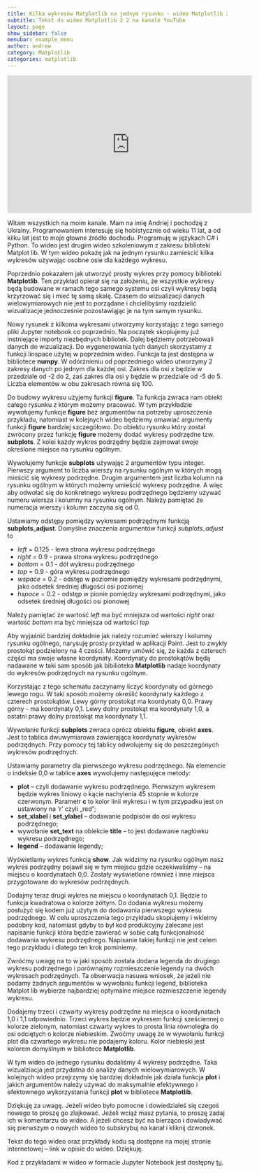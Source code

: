 ```yaml
---
title: Kilka wykresów Matplotlib na jednym rysunku - wideo Matplotlib 2 2
subtitle: Tekst do wideo Matplotlib 2 2 na kanale YouTube
layout: page
show_sidebar: false
menubar: example_menu
author: andrew
category: Matplotlib
categories: matplotlib
---
```


<center>
<iframe width="560" height="315" src="https://www.youtube.com/embed/GKOelnwBEyE" frameborder="0" allow="accelerometer; autoplay; encrypted-media; gyroscope; picture-in-picture" allowfullscreen></iframe>
</center>

Witam wszystkich na moim kanale. Mam na imię Andriej i pochodzę z Ukrainy. Programowaniem interesuję się hobistycznie od wieku 11 lat, a od kilku lat jest to moje głowne źródło dochodu. Programuję w językach C# i Python. To wideo jest drugim wideo szkoleniowym z zakresu biblioteki Matplot lib. W tym wideo pokażę jak na jednym rysunku zamieścić kilka wykresów  używając osobne osie dla każdego wykresu.

Poprzednio pokazałem jak utworzyć prosty wykres przy pomocy biblioteki **Matplotlib**. Ten przykład opierał się na założeniu, że wszystkie wykresy będą budowane w ramach tego samego systemu osi czyli wykresy będą krzyrzować się i mieć tę samą skalę. Czasem do wizualizacji danych wielowymiarowych nie jest to porządane i chcielibyśmy rozdzielić wizualizacje jednocześnie pozostawiąjąc je na tym samym rysunku.

Nowy rysunek z kilkoma wykresami utworzymy korzystając z tego samego pliki Jupyter notebook co poprzednio. Na początek skopiujemy już instniejące importy niezbędnych bibliotek. Dalej będziemy potrzebowali danych do wizualizacji. Do wygenerowania tych danych skorzystamy z funkcji linspace użytej w poprzednim wideo. Funkcja ta jest dostępna w bibliotece **numpy**. W odórżnieniu od poprzedniego wideo utworzymy 2 zakresy danych po jednym dla każdej osi. Zakres dla osi x będzie w przedziale od -2 do 2, zaś zakres dla osi y będzie w przedziale od -5 do 5. Liczba elementów w obu zakresach równa się 100.

Do budowy wykresu użyjemy funkcji **figure**. Ta funkcja zwraca nam obiekt całego rysunku z którym możemy pracować. W tym przykładzie wywołujemy funkcje **figure** bez argumentów na potrzeby uproszczenia przykładu, natomiast w kolejnych wideo będziemy omawiać argumenty funkcji **figure** bardziej szczegółowo. Do obiektu rysunku który został zwrócony przez funkcję **figure** możemy dodać wykresy podrzędne tzw. **subplots**. Z kolei każdy wykres podrzędny będzie zajmował swoje określone miejsce na rysunku ogólnym.

Wywołujemy funkcje **subplots** używając 2 argumentów typu integer. Pierwszy argument to liczba wierszy na rysunku ogólnym w których mogą mieścić się wykresy podrzędne. Drugim argumentem jest liczba kolumn na rysunku ogólnym w których możemy umieścić wykresy podrzędne. A więc aby odwołać się do konkretnego wykresu podrzędnego będziemy używać numeru wiersza i kolumny na rysunku ogólnym. Należy pamiętać że numeracja wierszy i kolumn zaczyna się od 0.

Ustawiamy odstępy pomiędzy wykresami podrzędnymi funkcją **subplots_adjust**. Domyślne znaczenia argumentów funkcji *subplots_adjust* to
* *left* = 0.125  - lewa strona wykresu podrzędnego
* *right* = 0.9   - prawa strona wykresu podrzędnego
* *bottom* = 0.1  - dół wykresu podrzędnego
* *top* = 0.9     - góra wykresu podrzędnego
* *wspace* = 0.2  - odstęp w poziomie pomiędzy wykresami podrzędnymi, jako odsetek średniej długości osi poziomej
* *hspace* = 0.2  - odstęp w pionie pomiędzy wykresami podrzędnymi, jako odsetek średniej długości osi pionowej

Należy pamiętać że wartość *left* ma być mniejsza od wartości *right* oraz wartość *bottom* ma być mniejsza od wartości *top*

Aby wyjaśnić bardziej dokładnie jak należy rozumieć wierszy i kolumny rysunku ogólnego, narysuję prosty przykład w aplikacji Paint. Jest to zwykły prostokąt podzielony na 4 cześci. Możemy umówić się, że każda z czterech części ma swoje własne koordynaty. Koordynaty do prostokątów będą nadawane w taki sam sposób jak bibilioteka **Matplotlib** nadaje koordynaty do wykresów podrzędnych na rysunku ogólnym. 

Korzystając z tego schematu zaczynamy liczyć koordynaty od górnego lewego rogu. W taki sposób możemy określić koordynaty każdego z czterech prostokątów. Lewy górny prostokąt ma koordynaty 0,0. Prawy górny - ma koordynaty 0,1. Lewy dolny prostokąt ma koordynaty 1,0, a ostatni prawy dolny prostokąt ma koordynaty 1,1.

Wywołanie funkcji **subplots** zwraca oprócz obiektu **figure**, obiekt **axes**. Jest to tablica dwuwymiarowa zawierająca koordynaty wykresów podrzędnych. Przy pomocy tej tablicy odwolujemy się do poszczegónych wykresów podrzędnych.

Ustawiamy parametry dla pierwszego wykresu podrzędnego. Na elemencie o indeksie 0,0 w tablice **axes** wywolujemy następujęce metody:
 - **plot** – czyli dodawanie wykresu podrzędnego. Pierwszym wykresem będzie wykres liniowy o kącie nachylenia 45 stopnie w kolorze czerwonym. Parametr **c** to kolor linii wykresu i w tym przypadku jest on ustawiony na ‘r’ czyli „red”;
 - **set_xlabel** i **set_ylabel** – dodawanie podpisów do osi wykresu podrzędnego; 
 - wywołanie **set_text** na obiekcie **title** – to jest dodawanie nagłówku wykresu podrzędnego;
 - **legend** – dodawanie legendy;
 
Wyświetlamy wykres funkcją **show**. Jak widzimy na rysunku ogólnym nasz wykres podrzędny pojawił się w tym miejscu gdzie oczekiwaliśmy – na miejscu o koordynatach 0,0. Zostały wyświetlone również i inne miejsca przygotowane do wykresów podrzędnych.

Dodajmy teraz drugi wykres na miejscu o koordynatach 0,1. Będzie to funkcja kwadratowa o kolorze żółtym. Do dodania  wykresu możemy posłużyć się kodem już użytym do dodawania pierwszego wykresu podrzędnego. W celu uproszczenia tego przykładu skopiujemy i wkleimy podobny kod, natomiast gdyby to był kod produkcyjny zalecane jest napisanie funkcji która będzie zawierać w sobie całą funkcjonalność dodawania wykresu podrzędnego. Napisanie takiej funkcji nie jest celem tego przykładu i dlatego ten krok pominiemy. 

Zwróćmy uwagę na to w jaki sposób została dodana legenda do drugiego wykresu podrzędnego i porównajmy rozmieszczenie legendy na dwóch wykresach podrzędnych. Ta obserwacja nasuwa wniosek, że jeżeli nie podamy żadnych argumentów w wywołaniu funkcji legend, biblioteka Matplot lib wybierze najbardziej optymalne miejsce rozmieszczenie legendy wykresu.

Dodajemy trzeci i czwarty wykresy podrzędne na miejsca o koordynatach 1,0 i 1,1 odpowiednio. Trzeci wykres będzie wykresem funkcji sześciennej o kolorze zielonym, natomiast czwarty wykres to prosta linia równoległa do osi odciętych o kolorze niebieskim. Zwóćmy uwagę że w wywołaniu funkcji plot dla czwartego wykresu nie podajemy koloru. Kolor niebieski jest kolorem domyślnym w bibliotece **Matplotlib**.

W tym wideo do jednego rysunku dodaliśmy 4 wykresy podrzędne. Taka wizualziacja jest przydatna do analizy danych wielowymiarowych. W kolejnych wideo przejrzymy się bardziej dokładnie jak działa funkcja **plot** i jakich argumentów należy używać do maksymalnie efektywnego i efektownego wykorzystania funkcji **plot** w bibliotece **Matplotlib**.

Dziękuję za uwagę. Jeżeli wideo było pomocne i dowiedziałeś się czegoś nowego to proszę go zlajkować. Jeżeli wciąż masz pytania, to proszę zadaj ich w komentarzu do wideo. A jeżeli chcesz być na bierząco i dowiadywać się pierwszym o nowych wideo to subskrybuj na kanał i kliknij dzwonek.

Tekst do tego wideo oraz przykłady kodu są dostępne na mojej stronie internetowej – link w opisie do wideo. Dziękuję.

Kod z przykładami w wideo w formacie Jupyter Notebook jest dostępny <a href="/assets/code/code_script_matplotlib_wideo_2.ipynb" download>tu</a>.